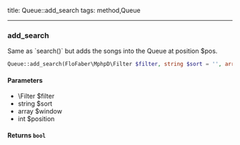 title: Queue::add_search
tags: method,Queue

---

<div class="method">
<h3 class="method-name">add_search</h3>
<p>Same as `search()` but adds the songs into the Queue at position $pos.</p>

```php
Queue::add_search(FloFaber\MphpD\Filter $filter, string $sort = '', array $window = Array, int $position = -1) : bool
```

#### Parameters

*  \Filter $filter
*  string $sort
*  array $window
*  int $position


#### Returns `bool`




</div>